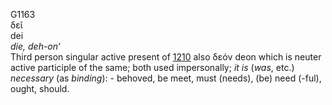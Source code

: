 <body>
  <p>G1163<br>  δεῖ  <br> dei  <br><i>die,</i> <i>deh-on‘ </i><br>Third person singular active present of <a href="g1210.htm">1210</a>  also   δεόν    deon   which is neuter active participle of the same; both used impersonally; <i>it</i> <i>is</i> (<i>was</i>, etc.) <i>necessary</i> (as <i>binding</i>): - behoved, be meet, must (needs), (be) need (-ful), ought, should.<br></p>
 </body>